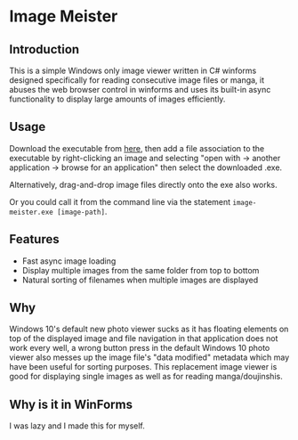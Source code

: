 # Image Meister
## Introduction
This is a simple Windows only image viewer written in C# winforms designed specifically for reading consecutive image files or manga, it abuses the web browser control in winforms and uses its built-in async functionality to display large amounts of images efficiently.

## Usage
Download the executable from [here](https://github.com/blahlicus/image-meister/raw/master/Simple-Image-Meister/Simple-Image-Meister/Simple-Image-Meister/bin/Release/Simple-Image-Meister.exe), then add a file association to the executable by right-clicking an image and selecting "open with -> another application -> browse for an application" then select the downloaded .exe.

Alternatively, drag-and-drop image files directly onto the exe also works.

Or you could call it from the command line via the statement `image-meister.exe [image-path]`.

## Features
* Fast async image loading
* Display multiple images from the same folder from top to bottom
* Natural sorting of filenames when multiple images are displayed

## Why

Windows 10's default new photo viewer sucks as it has floating elements on top of the displayed image and file navigation in that application does not work every well, a wrong button press in the default Windows 10 photo viewer also messes up the image file's "data modified" metadata which may have been useful for sorting purposes. This replacement image viewer is good for displaying single images as well as for reading manga/doujinshis.

## Why is it in WinForms

I was lazy and I made this for myself.
